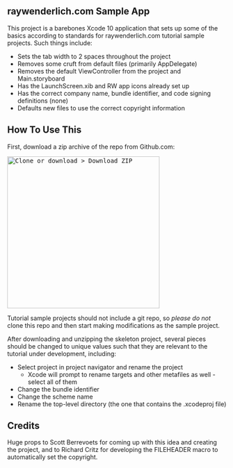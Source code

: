 raywenderlich.com Sample App
---
This project is a barebones Xcode 10 application that sets up some of the basics according to standards for raywenderlich.com tutorial sample projects. Such things include:

- Sets the tab width to 2 spaces throughout the project
- Removes some cruft from default files (primarily AppDelegate)
- Removes the default ViewController from the project and Main.storyboard
- Has the LaunchScreen.xib and RW app icons already set up
- Has the correct company name, bundle identifier, and code signing definitions (none)
- Defaults new files to use the correct copyright information

## How To Use This
First, download a zip archive of the repo from Github.com:

<kbd>
  <img width="350" alt="Clone or download &gt; Download ZIP" src="https://user-images.githubusercontent.com/482871/47620993-f3a8e480-dae8-11e8-883a-a41456bd4672.png">
</kbd>

Tutorial sample projects should not include a git repo, so *please do not* clone this repo and then start making modifications as the sample project.

After downloading and unzipping the skeleton project, several pieces should be changed to unique values such that they are relevant to the tutorial under development, including:

- Select project in project navigator and rename the project
	- Xcode will prompt to rename targets and other metafiles as well - select all of them
- Change the bundle identifier
- Change the scheme name
- Rename the top-level directory (the one that contains the .xcodeproj file)

## Credits
Huge props to Scott Berrevoets for coming up with this idea and creating the project, and to Richard Critz for developing the FILEHEADER macro to automatically set the copyright.
